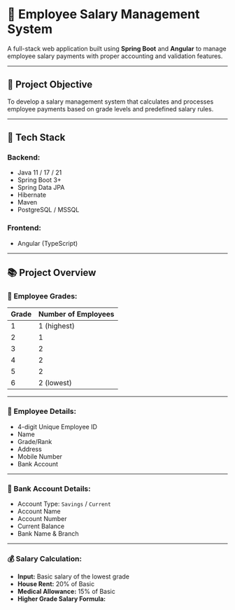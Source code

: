 # 🧾 Employee Salary Management System

A full-stack web application built using **Spring Boot** and **Angular** to manage employee salary payments with proper accounting and validation features.

---

## 🚀 Project Objective

To develop a salary management system that calculates and processes employee payments based on grade levels and predefined salary rules.

---

## 🧱 Tech Stack

### Backend:

- Java 11 / 17 / 21
- Spring Boot 3+
- Spring Data JPA
- Hibernate
- Maven
- PostgreSQL / MSSQL

### Frontend:

- Angular (TypeScript)

---

## 📚 Project Overview

### 👤 Employee Grades:

| Grade | Number of Employees |
| ----- | ------------------- |
| 1     | 1 (highest)         |
| 2     | 1                   |
| 3     | 2                   |
| 4     | 2                   |
| 5     | 2                   |
| 6     | 2 (lowest)          |

---

### 🧾 Employee Details:

- 4-digit Unique Employee ID
- Name
- Grade/Rank
- Address
- Mobile Number
- Bank Account

---

### 🏦 Bank Account Details:

- Account Type: `Savings` / `Current`
- Account Name
- Account Number
- Current Balance
- Bank Name & Branch

---

### 💰 Salary Calculation:

- **Input:** Basic salary of the lowest grade
- **House Rent:** 20% of Basic
- **Medical Allowance:** 15% of Basic
- **Higher Grade Salary Formula:**
